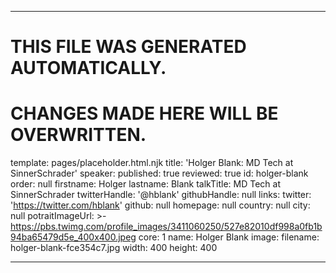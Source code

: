 ----

# THIS FILE WAS GENERATED AUTOMATICALLY.
# CHANGES MADE HERE WILL BE OVERWRITTEN.

template: pages/placeholder.html.njk
title: 'Holger Blank: MD Tech at SinnerSchrader'
speaker:
  published: true
  reviewed: true
  id: holger-blank
  order: null
  firstname: Holger
  lastname: Blank
  talkTitle: MD Tech at SinnerSchrader
  twitterHandle: '@hblank'
  githubHandle: null
  links:
    twitter: 'https://twitter.com/hblank'
    github: null
    homepage: null
  country: null
  city: null
  potraitImageUrl: >-
    https://pbs.twimg.com/profile_images/3411060250/527e82010df998a0fb1b94ba65479d5e_400x400.jpeg
  core: 1
  name: Holger Blank
  image:
    filename: holger-blank-fce354c7.jpg
    width: 400
    height: 400

----

 